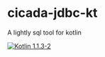 # cicada-jdbc-kt
A lightly sql tool for kotlin

[![Kotlin 1.1.3-2](https://img.shields.io/badge/Kotlin-1.1-blue.svg)](http://kotlinlang.org)
